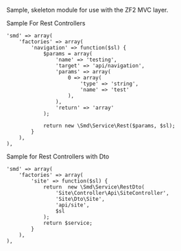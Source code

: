 Sample, skeleton module for use with the ZF2 MVC layer.

Sample For Rest Controllers

    'smd' => array(
        'factories' => array(
            'navigation' => function($sl) {
                $params = array(
                    'name' => 'testing',
                    'target' => 'api/navigation',
                    'params' => array(
                        0 => array(
                            'type' => 'string',
                            'name' => 'test'
                        ),
                    ),
                    'return' => 'array'
                );

                return new \Smd\Service\Rest($params, $sl);
            }
        ),
    ), 

Sample for Rest Controllers with Dto

    'smd' => array(
        'factories' => array(
            'site' => function($sl) {
                return  new \Smd\Service\RestDto(
                    'Site\Controller\Api\SiteController',
                    'Site\Dto\Site',
                    'api/site',
                    $sl
                );
                return $service;
            }
        ),
    ), 